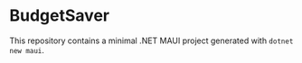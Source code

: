 # BudgetSaver

This repository contains a minimal .NET MAUI project generated with `dotnet new maui`.
